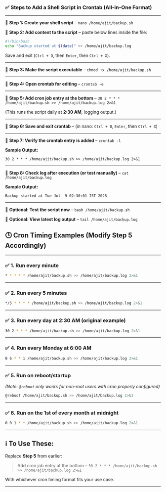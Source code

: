 
### ✅ Steps to Add a Shell Script in Crontab (All-in-One Format)

---

🔹 **Step 1: Create your shell script** – `nano /home/ajit/backup.sh`

🔹 **Step 2: Add content to the script** – paste below lines inside the file:

```bash
#!/bin/bash
echo "Backup started at $(date)" >> /home/ajit/backup.log
```

Save and exit (`Ctrl + O`, then `Enter`, then `Ctrl + X`).

---

🔹 **Step 3: Make the script executable** – `chmod +x /home/ajit/backup.sh`

---

🔹 **Step 4: Open crontab for editing** – `crontab -e`

---

🔹 **Step 5: Add cron job entry at the bottom** –
`30 2 * * * /home/ajit/backup.sh >> /home/ajit/backup.log 2>&1`

(This runs the script daily at **2:30 AM**, logging output.)

---

🔹 **Step 6: Save and exit crontab** – (in nano: `Ctrl + O`, `Enter`, then `Ctrl + X`)

---

🔹 **Step 7: Verify the crontab entry is added** – `crontab -l`

**Sample Output:**

```
30 2 * * * /home/ajit/backup.sh >> /home/ajit/backup.log 2>&1
```

---

🔹 **Step 8: Check log after execution (or test manually)** – `cat /home/ajit/backup.log`

**Sample Output:**

```
Backup started at Tue Jul  9 02:30:01 IST 2025
```

---

🔹 **Optional: Test the script now** – `bash /home/ajit/backup.sh`

🔹 **Optional: View latest log output** – `tail /home/ajit/backup.log`



## 🕒 Cron Timing Examples (Modify Step 5 Accordingly)

---

### ✅ 1. Run **every minute**

```bash
* * * * * /home/ajit/backup.sh >> /home/ajit/backup.log 2>&1
```

---

### ✅ 2. Run **every 5 minutes**

```bash
*/5 * * * * /home/ajit/backup.sh >> /home/ajit/backup.log 2>&1
```

---

### ✅ 3. Run **every day at 2:30 AM** (original example)

```bash
30 2 * * * /home/ajit/backup.sh >> /home/ajit/backup.log 2>&1
```

---

### ✅ 4. Run **every Monday at 6:00 AM**

```bash
0 6 * * 1 /home/ajit/backup.sh >> /home/ajit/backup.log 2>&1
```

---

### ✅ 5. Run **on reboot/startup**

*(Note: `@reboot` only works for non-root users with cron properly configured)*

```bash
@reboot /home/ajit/backup.sh >> /home/ajit/backup.log 2>&1
```

---

### ✅ 6. Run **on the 1st of every month at midnight**

```bash
0 0 1 * * /home/ajit/backup.sh >> /home/ajit/backup.log 2>&1
```

---

## ℹ️ To Use These:

Replace **Step 5** from earlier:

> Add cron job entry at the bottom –
> `30 2 * * * /home/ajit/backup.sh >> /home/ajit/backup.log 2>&1`

With whichever cron timing format fits your use case.

---
